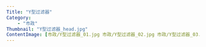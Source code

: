 ```yaml
---
Title: "Y型过滤器"
Category: 
    - "市政"
Thumbnail: "Y型过滤器_head.jpg"
ContentImage: [市政/Y型过滤器_01.jpg 市政/Y型过滤器_02.jpg 市政/Y型过滤器_03.jpg 市政/Y型过滤器_04.jpg 市政/Y型过滤器_05.jpg]
---
```


